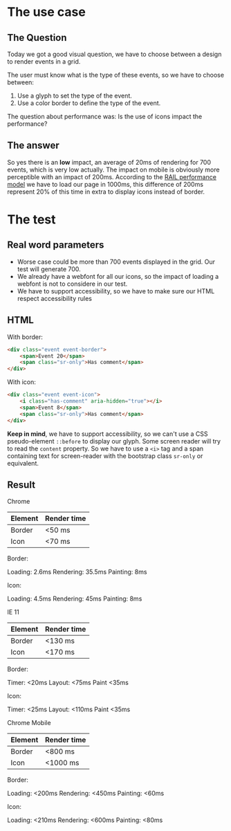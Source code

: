 # The use case

## The Question
Today we got a good visual question, we have to choose between a design to render events in a grid.

The user must know what is the type of these events, so we have to choose between:

 1. Use a glyph to set the type of the event.
 2. Use a color border to define the type of the event. 

The question about performance was: Is the use of icons impact the performance?

## The answer
So yes there is an **low** impact, an average of 20ms of rendering for 700 events, which is very low actually. 
The impact on mobile is obviously more perceptible with an impact of 200ms.
According to the [RAIL performance model](https://developers.google.com/web/tools/profile-performance/evaluate-performance/rail?hl=en) we have to load our page in 1000ms, this difference of 200ms represent 20% of this time in extra to display icons instead of border.

# The test

## Real word parameters

 - Worse case could be more than 700 events displayed in the grid. Our test will generate 700.
 - We already have a webfont for all our icons, so the impact of loading a webfont is not to considere in our test.
 - We have to support accessibility, so we have to make sure our HTML respect accessibility rules

## HTML

With border:

``` HTML
<div class="event event-border">	
	<span>Event 20</span>
	<span class="sr-only">Has comment</span>
</div>
```
    
With icon:

``` HTML
<div class="event event-icon">
	<i class="has-comment" aria-hidden="true"></i>
	<span>Event 8</span>
	<span class="sr-only">Has comment</span>
</div>
```

**Keep in mind**, we have to support accessibility, so we can't use a CSS pseudo-element `::before` to display our glyph. Some screen reader will try to read the `content` property. So we have to use a `<i>` tag and a span containing text for screen-reader with the bootstrap class `sr-only` or equivalent.

## Result

Chrome 

| Element | Render time  |
| ------- | ------------ |
| Border  |     <50 ms    |
|   Icon  |     <70 ms    |

Border:

Loading: 2.6ms
Rendering: 35.5ms
Painting: 8ms

Icon:

Loading: 4.5ms
Rendering: 45ms
Painting: 8ms

IE 11

| Element | Render time  |
| ------- | ------------ |
| Border  |     <130 ms  |
|   Icon  |     <170 ms  |

Border:

Timer: <20ms
Layout: <75ms
Paint <35ms

Icon:

Timer: <25ms
Layout: <110ms
Paint <35ms

Chrome Mobile

| Element | Render time  |
| ------- | ------------ |
| Border  |     <800 ms  |
|   Icon  |    <1000 ms  |

Border:

Loading: <200ms
Rendering: <450ms
Painting: <60ms

Icon:

Loading: <210ms
Rendering: <600ms
Painting: <80ms
